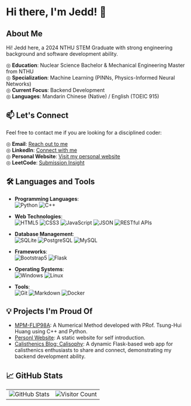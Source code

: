 # Hi there, I'm Jedd! 👋

## About Me

Hi! Jedd here, a 2024 NTHU STEM Graduate with strong engineering background and software development ability.

◎ **Education**: Nuclear Science Bachelor & Mechanical Engineering Master from NTHU  
◎ **Specialization**: Machine Learning (PINNs, Physics-Informed Neural Networks)  
◎ **Current Focus**: Backend Development  
◎ **Languages**: Mandarin Chinese (Native) / English (TOEIC 915)

## 📫 Let's Connect

Feel free to contact me if you are looking for a disciplined coder:

◎ **Email**: [Reach out to me](mailto:yangjedd@gmail.com)  
◎ **LinkedIn**: [Connect with me](https://www.linkedin.com/in/cheng-chun-yang/)  
◎ **Personal Website**: [Visit my personal website](https://jeddiot.github.io/jedd-cv/)  
◎ **LeetCode**: [Submission Insight](https://leetcode.com/u/jeddiot/)

## 🛠️ Languages and Tools

- **Programming Languages**:  
  ![Python](https://img.shields.io/badge/-Python-3776AB?logo=python&logoColor=white&style=flat) ![C++](https://img.shields.io/badge/-C++-00599C?logo=c%2B%2B&logoColor=white&style=flat)

- **Web Technologies**:  
  ![HTML5](https://img.shields.io/badge/-HTML5-E34F26?logo=html5&logoColor=white&style=flat) ![CSS3](https://img.shields.io/badge/-CSS3-1572B6?logo=css3&logoColor=white&style=flat) ![JavaScript](https://img.shields.io/badge/-JavaScript-F7DF1E?logo=javascript&logoColor=black&style=flat) ![JSON](https://img.shields.io/badge/-JSON-000000?logo=json&logoColor=white&style=flat) ![RESTful APIs](https://img.shields.io/badge/-RESTful%20APIs-25A2C4?logo=api&logoColor=white&style=flat)

- **Database Management**:  
  ![SQLite](https://img.shields.io/badge/-SQLite-003B57?logo=sqlite&logoColor=white&style=flat) ![PostgreSQL](https://img.shields.io/badge/-PostgreSQL-336791?logo=postgresql&logoColor=white&style=flat) ![MySQL](https://img.shields.io/badge/-MySQL-4479A1?logo=mysql&logoColor=white&style=flat)

- **Frameworks**:  
  ![Bootstrap5](https://img.shields.io/badge/-Bootstrap5-563D7C?logo=bootstrap&logoColor=white&style=flat) ![Flask](https://img.shields.io/badge/-Flask-000000?logo=flask&logoColor=white&style=flat)

- **Operating Systems**:  
  ![Windows](https://img.shields.io/badge/-Windows-0078D4?logo=windows&logoColor=white&style=flat) ![Linux](https://img.shields.io/badge/-Linux-FCC624?logo=linux&logoColor=black&style=flat)

- **Tools**:  
  ![Git](https://img.shields.io/badge/-Git-F05032?logo=git&logoColor=white&style=flat) ![Markdown](https://img.shields.io/badge/-Markdown-000000?logo=markdown&logoColor=white&style=flat) ![Docker](https://img.shields.io/badge/-Docker-2496ED?logo=docker&logoColor=white&style=flat)

## 💡 Projects I'm Proud Of

- [MPM-FLIP98A](https://github.com/jeddiot/MPM-FLIP98A): A Numerical Method developed with PRof. Tsung-Hui Huang using C++ and Python.
- [Personl Website](https://github.com/jeddiot/jedd-cv): A static website for self introduction.
- [Calisthenics Blog: Calisophy](https://github.com/jeddiot/calisthenics-blog): A dynamic Flask-based web app for calisthenics enthusiasts to share and connect, demonstrating my backend development ability.

## 📈 GitHub Stats

<!-- ![Your GitHub Stats](https://github-readme-stats.vercel.app/api?username=jeddiot&show_icons=true&theme=radical)
![Visitor Count](https://komarev.com/ghpvc/?username=jeddiot&color=blue) -->

<div align="center">

<table>
    <tr>
        <td>
            <img src="https://github-readme-stats.vercel.app/api?username=jeddiot&show_icons=true&theme=vue" alt="GitHub Stats"/>
        </td>
        <td>
            <img src="https://komarev.com/ghpvc/?username=jeddiot&style=flat&color=brightgreen" alt="Visitor Count"/>
        </td>
    </tr>
</table>

</div>
